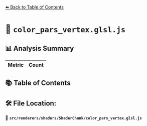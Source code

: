 [⬅️ Back to Table of Contents](../../../../index.md)

# 📄 `color_pars_vertex.glsl.js`

## 📊 Analysis Summary

| Metric | Count |
|--------|-------|

## 📚 Table of Contents


## 🛠️ File Location:
📂 **`src/renderers/shaders/ShaderChunk/color_pars_vertex.glsl.js`**